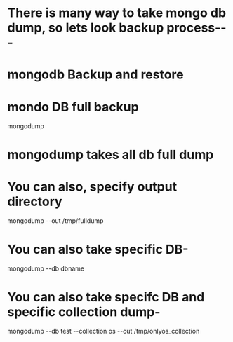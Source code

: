 # There is many way to take mongo db dump, so lets look backup process---

# mongodb Backup and restore
# mondo DB full backup
mongodump 
# mongodump takes all db full dump

# You can also, specify output directory
mongodump --out /tmp/fulldump
# You can also take specific DB-
mongodump --db dbname

# You can also take specifc DB and specific collection dump-
mongodump --db test --collection os --out /tmp/onlyos_collection

